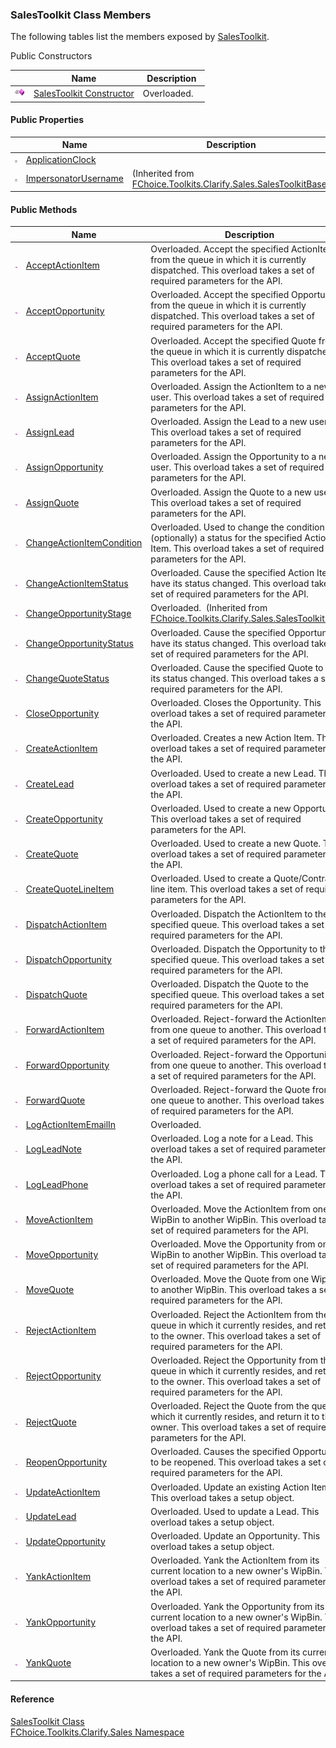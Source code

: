 ﻿### SalesToolkit Class Members

The following tables list the members exposed by [SalesToolkit](FChoice.Toolkits.Clarify~FChoice.Toolkits.Clarify.Sales.SalesToolkit.md).

Public Constructors

|   | Name | Description |
| --- | --- | --- |
| ![Public Constructor](dotnetimages/publicConstructor.png) | [SalesToolkit Constructor](FChoice.Toolkits.Clarify~FChoice.Toolkits.Clarify.Sales.SalesToolkit~_ctor.md) | Overloaded.    |



#### Public Properties

|   | Name | Description |
| --- | --- | --- |
| ![Public Property](dotnetimages/publicProperty.png) | [ApplicationClock](FChoice.Toolkits.Clarify~FChoice.Toolkits.Clarify.Sales.SalesToolkit~ApplicationClock.md) |   |
| ![Public Property](dotnetimages/publicProperty.png) | [ImpersonatorUsername](FChoice.Toolkits.Clarify~FChoice.Toolkits.Clarify.Sales.SalesToolkitBase~ImpersonatorUsername.md) | (Inherited from [FChoice.Toolkits.Clarify.Sales.SalesToolkitBase](FChoice.Toolkits.Clarify~FChoice.Toolkits.Clarify.Sales.SalesToolkitBase.md)) |



#### Public Methods

|   | Name | Description |
| --- | --- | --- |
| ![Public Method](dotnetimages/publicMethod.png) | [AcceptActionItem](FChoice.Toolkits.Clarify~FChoice.Toolkits.Clarify.Sales.SalesToolkit~AcceptActionItem.md) | Overloaded. Accept the specified ActionItem from the queue in which it is currently dispatched. This overload takes a set of required parameters for the API.   |
| ![Public Method](dotnetimages/publicMethod.png) | [AcceptOpportunity](FChoice.Toolkits.Clarify~FChoice.Toolkits.Clarify.Sales.SalesToolkit~AcceptOpportunity.md) | Overloaded. Accept the specified Opportunity from the queue in which it is currently dispatched. This overload takes a set of required parameters for the API.   |
| ![Public Method](dotnetimages/publicMethod.png) | [AcceptQuote](FChoice.Toolkits.Clarify~FChoice.Toolkits.Clarify.Sales.SalesToolkit~AcceptQuote.md) | Overloaded. Accept the specified Quote from the queue in which it is currently dispatched. This overload takes a set of required parameters for the API.   |
| ![Public Method](dotnetimages/publicMethod.png) | [AssignActionItem](FChoice.Toolkits.Clarify~FChoice.Toolkits.Clarify.Sales.SalesToolkit~AssignActionItem.md) | Overloaded. Assign the ActionItem to a new user. This overload takes a set of required parameters for the API.   |
| ![Public Method](dotnetimages/publicMethod.png) | [AssignLead](FChoice.Toolkits.Clarify~FChoice.Toolkits.Clarify.Sales.SalesToolkit~AssignLead.md) | Overloaded. Assign the Lead to a new user. This overload takes a set of required parameters for the API.   |
| ![Public Method](dotnetimages/publicMethod.png) | [AssignOpportunity](FChoice.Toolkits.Clarify~FChoice.Toolkits.Clarify.Sales.SalesToolkit~AssignOpportunity.md) | Overloaded. Assign the Opportunity to a new user. This overload takes a set of required parameters for the API.   |
| ![Public Method](dotnetimages/publicMethod.png) | [AssignQuote](FChoice.Toolkits.Clarify~FChoice.Toolkits.Clarify.Sales.SalesToolkit~AssignQuote.md) | Overloaded. Assign the Quote to a new user. This overload takes a set of required parameters for the API.   |
| ![Public Method](dotnetimages/publicMethod.png) | [ChangeActionItemCondition](FChoice.Toolkits.Clarify~FChoice.Toolkits.Clarify.Sales.SalesToolkit~ChangeActionItemCondition.md) | Overloaded. Used to change the condition and (optionally) a status for the specified Action Item. This overload takes a set of required parameters for the API.   |
| ![Public Method](dotnetimages/publicMethod.png) | [ChangeActionItemStatus](FChoice.Toolkits.Clarify~FChoice.Toolkits.Clarify.Sales.SalesToolkit~ChangeActionItemStatus.md) | Overloaded. Cause the specified Action Item to have its status changed. This overload takes a set of required parameters for the API.   |
| ![Public Method](dotnetimages/publicMethod.png) | [ChangeOpportunityStage](FChoice.Toolkits.Clarify~FChoice.Toolkits.Clarify.Sales.SalesToolkitBase~ChangeOpportunityStage.md) | Overloaded.  (Inherited from [FChoice.Toolkits.Clarify.Sales.SalesToolkitBase](FChoice.Toolkits.Clarify~FChoice.Toolkits.Clarify.Sales.SalesToolkitBase.md)) |
| ![Public Method](dotnetimages/publicMethod.png) | [ChangeOpportunityStatus](FChoice.Toolkits.Clarify~FChoice.Toolkits.Clarify.Sales.SalesToolkit~ChangeOpportunityStatus.md) | Overloaded. Cause the specified Opportunity to have its status changed. This overload takes a set of required parameters for the API.   |
| ![Public Method](dotnetimages/publicMethod.png) | [ChangeQuoteStatus](FChoice.Toolkits.Clarify~FChoice.Toolkits.Clarify.Sales.SalesToolkit~ChangeQuoteStatus.md) | Overloaded. Cause the specified Quote to have its status changed. This overload takes a set of required parameters for the API.   |
| ![Public Method](dotnetimages/publicMethod.png) | [CloseOpportunity](FChoice.Toolkits.Clarify~FChoice.Toolkits.Clarify.Sales.SalesToolkit~CloseOpportunity.md) | Overloaded. Closes the Opportunity. This overload takes a set of required parameters for the API.   |
| ![Public Method](dotnetimages/publicMethod.png) | [CreateActionItem](FChoice.Toolkits.Clarify~FChoice.Toolkits.Clarify.Sales.SalesToolkit~CreateActionItem.md) | Overloaded. Creates a new Action Item. This overload takes a set of required parameters for the API.   |
| ![Public Method](dotnetimages/publicMethod.png) | [CreateLead](FChoice.Toolkits.Clarify~FChoice.Toolkits.Clarify.Sales.SalesToolkit~CreateLead.md) | Overloaded. Used to create a new Lead. This overload takes a set of required parameters for the API.   |
| ![Public Method](dotnetimages/publicMethod.png) | [CreateOpportunity](FChoice.Toolkits.Clarify~FChoice.Toolkits.Clarify.Sales.SalesToolkit~CreateOpportunity.md) | Overloaded. Used to create a new Opportunity. This overload takes a set of required parameters for the API.   |
| ![Public Method](dotnetimages/publicMethod.png) | [CreateQuote](FChoice.Toolkits.Clarify~FChoice.Toolkits.Clarify.Sales.SalesToolkit~CreateQuote.md) | Overloaded. Used to create a new Quote. This overload takes a set of required parameters for the API.   |
| ![Public Method](dotnetimages/publicMethod.png) | [CreateQuoteLineItem](FChoice.Toolkits.Clarify~FChoice.Toolkits.Clarify.Sales.SalesToolkit~CreateQuoteLineItem.md) | Overloaded. Used to create a Quote/Contract line item. This overload takes a set of required parameters for the API.   |
| ![Public Method](dotnetimages/publicMethod.png) | [DispatchActionItem](FChoice.Toolkits.Clarify~FChoice.Toolkits.Clarify.Sales.SalesToolkit~DispatchActionItem.md) | Overloaded. Dispatch the ActionItem to the specified queue. This overload takes a set of required parameters for the API.   |
| ![Public Method](dotnetimages/publicMethod.png) | [DispatchOpportunity](FChoice.Toolkits.Clarify~FChoice.Toolkits.Clarify.Sales.SalesToolkit~DispatchOpportunity.md) | Overloaded. Dispatch the Opportunity to the specified queue. This overload takes a set of required parameters for the API.   |
| ![Public Method](dotnetimages/publicMethod.png) | [DispatchQuote](FChoice.Toolkits.Clarify~FChoice.Toolkits.Clarify.Sales.SalesToolkit~DispatchQuote.md) | Overloaded. Dispatch the Quote to the specified queue. This overload takes a set of required parameters for the API.   |
| ![Public Method](dotnetimages/publicMethod.png) | [ForwardActionItem](FChoice.Toolkits.Clarify~FChoice.Toolkits.Clarify.Sales.SalesToolkit~ForwardActionItem.md) | Overloaded. Reject-forward the ActionItem from one queue to another. This overload takes a set of required parameters for the API.   |
| ![Public Method](dotnetimages/publicMethod.png) | [ForwardOpportunity](FChoice.Toolkits.Clarify~FChoice.Toolkits.Clarify.Sales.SalesToolkit~ForwardOpportunity.md) | Overloaded. Reject-forward the Opportunity from one queue to another. This overload takes a set of required parameters for the API.   |
| ![Public Method](dotnetimages/publicMethod.png) | [ForwardQuote](FChoice.Toolkits.Clarify~FChoice.Toolkits.Clarify.Sales.SalesToolkit~ForwardQuote.md) | Overloaded. Reject-forward the Quote from one queue to another. This overload takes a set of required parameters for the API.   |
| ![Public Method](dotnetimages/publicMethod.png) | [LogActionItemEmailIn](FChoice.Toolkits.Clarify~FChoice.Toolkits.Clarify.Sales.SalesToolkit~LogActionItemEmailIn.md) | Overloaded.    |
| ![Public Method](dotnetimages/publicMethod.png) | [LogLeadNote](FChoice.Toolkits.Clarify~FChoice.Toolkits.Clarify.Sales.SalesToolkit~LogLeadNote.md) | Overloaded. Log a note for a Lead. This overload takes a set of required parameters for the API.   |
| ![Public Method](dotnetimages/publicMethod.png) | [LogLeadPhone](FChoice.Toolkits.Clarify~FChoice.Toolkits.Clarify.Sales.SalesToolkit~LogLeadPhone.md) | Overloaded. Log a phone call for a Lead. This overload takes a set of required parameters for the API.   |
| ![Public Method](dotnetimages/publicMethod.png) | [MoveActionItem](FChoice.Toolkits.Clarify~FChoice.Toolkits.Clarify.Sales.SalesToolkit~MoveActionItem.md) | Overloaded. Move the ActionItem from one WipBin to another WipBin. This overload takes a set of required parameters for the API.   |
| ![Public Method](dotnetimages/publicMethod.png) | [MoveOpportunity](FChoice.Toolkits.Clarify~FChoice.Toolkits.Clarify.Sales.SalesToolkit~MoveOpportunity.md) | Overloaded. Move the Opportunity from one WipBin to another WipBin. This overload takes a set of required parameters for the API.   |
| ![Public Method](dotnetimages/publicMethod.png) | [MoveQuote](FChoice.Toolkits.Clarify~FChoice.Toolkits.Clarify.Sales.SalesToolkit~MoveQuote.md) | Overloaded. Move the Quote from one WipBin to another WipBin. This overload takes a set of required parameters for the API.   |
| ![Public Method](dotnetimages/publicMethod.png) | [RejectActionItem](FChoice.Toolkits.Clarify~FChoice.Toolkits.Clarify.Sales.SalesToolkit~RejectActionItem.md) | Overloaded. Reject the ActionItem from the queue in which it currently resides, and return it to the owner. This overload takes a set of required parameters for the API.   |
| ![Public Method](dotnetimages/publicMethod.png) | [RejectOpportunity](FChoice.Toolkits.Clarify~FChoice.Toolkits.Clarify.Sales.SalesToolkit~RejectOpportunity.md) | Overloaded. Reject the Opportunity from the queue in which it currently resides, and return it to the owner. This overload takes a set of required parameters for the API.   |
| ![Public Method](dotnetimages/publicMethod.png) | [RejectQuote](FChoice.Toolkits.Clarify~FChoice.Toolkits.Clarify.Sales.SalesToolkit~RejectQuote.md) | Overloaded. Reject the Quote from the queue in which it currently resides, and return it to the owner. This overload takes a set of required parameters for the API.   |
| ![Public Method](dotnetimages/publicMethod.png) | [ReopenOpportunity](FChoice.Toolkits.Clarify~FChoice.Toolkits.Clarify.Sales.SalesToolkit~ReopenOpportunity.md) | Overloaded. Causes the specified Opportunity to be reopened. This overload takes a set of required parameters for the API.   |
| ![Public Method](dotnetimages/publicMethod.png) | [UpdateActionItem](FChoice.Toolkits.Clarify~FChoice.Toolkits.Clarify.Sales.SalesToolkit~UpdateActionItem.md) | Overloaded. Update an existing Action Item. This overload takes a setup object.   |
| ![Public Method](dotnetimages/publicMethod.png) | [UpdateLead](FChoice.Toolkits.Clarify~FChoice.Toolkits.Clarify.Sales.SalesToolkit~UpdateLead.md) | Overloaded. Used to update a Lead. This overload takes a setup object.   |
| ![Public Method](dotnetimages/publicMethod.png) | [UpdateOpportunity](FChoice.Toolkits.Clarify~FChoice.Toolkits.Clarify.Sales.SalesToolkit~UpdateOpportunity.md) | Overloaded. Update an Opportunity. This overload takes a setup object.   |
| ![Public Method](dotnetimages/publicMethod.png) | [YankActionItem](FChoice.Toolkits.Clarify~FChoice.Toolkits.Clarify.Sales.SalesToolkit~YankActionItem.md) | Overloaded. Yank the ActionItem from its current location to a new owner's WipBin. This overload takes a set of required parameters for the API.   |
| ![Public Method](dotnetimages/publicMethod.png) | [YankOpportunity](FChoice.Toolkits.Clarify~FChoice.Toolkits.Clarify.Sales.SalesToolkit~YankOpportunity.md) | Overloaded. Yank the Opportunity from its current location to a new owner's WipBin. This overload takes a set of required parameters for the API.   |
| ![Public Method](dotnetimages/publicMethod.png) | [YankQuote](FChoice.Toolkits.Clarify~FChoice.Toolkits.Clarify.Sales.SalesToolkit~YankQuote.md) | Overloaded. Yank the Quote from its current location to a new owner's WipBin. This overload takes a set of required parameters for the API.   |





#### Reference

[SalesToolkit Class](FChoice.Toolkits.Clarify~FChoice.Toolkits.Clarify.Sales.SalesToolkit.md)  
[FChoice.Toolkits.Clarify.Sales Namespace](FChoice.Toolkits.Clarify~FChoice.Toolkits.Clarify.Sales_namespace.md)
